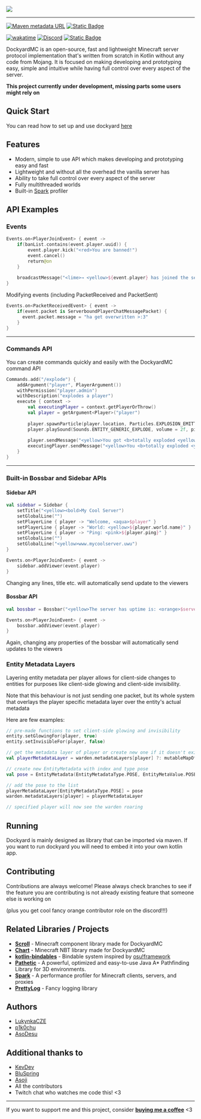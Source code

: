[<img src="https://github.com/user-attachments/assets/cfac1e41-d046-4092-9c84-befb79a48d96">](https://github.com/DockyardMC/Dockyard)

---
[![Maven metadata URL](https://img.shields.io/maven-metadata/v?metadataUrl=https%3A%2F%2Fmvn.devos.one%2Freleases%2Fio%2Fgithub%2Fdockyardmc%2Fdockyard%2Fmaven-metadata.xml&style=for-the-badge&logo=maven&logoColor=%23FFFFFF&label=Latest%20Version&color=%23afff87)](https://mvn.devos.one/#/releases/io/github/dockyardmc/dockyard)
[![Static Badge](https://img.shields.io/badge/Language-Kotlin-Kotlin?style=for-the-badge&color=%23963cf4)](https://kotlinlang.org/)

[![wakatime](https://wakatime.com/badge/github/DockyardMC/Dockyard.svg?style=for-the-badge)](https://wakatime.com/badge/github/DockyardMC/Dockyard)
[![Discord](https://img.shields.io/discord/1242845647892123650?label=Discord%20Server&color=%237289DA&style=for-the-badge&logo=discord&logoColor=%23FFFFFF)](https://discord.gg/SA9nmfMkdc)
[![Static Badge](https://img.shields.io/badge/Donate-Ko--Fi-pink?style=for-the-badge&logo=ko-fi&logoColor=%23FFFFFF&color=%23ff70c8)](https://ko-fi.com/LukynkaCZE)

DockyardMC is an open-source, fast and lightweight Minecraft server protocol implementation that's written from scratch in Kotlin without any code from Mojang. It is focused on making developing and prototyping easy, simple and intuitive while having full control over every aspect of the server.

**This project currently under development, missing parts some users might rely on**

## Quick Start

You can read how to set up and use dockyard [here](https://dockyard.lukynka.cloud/wiki/quick-start)

## Features

- Modern, simple to use API which makes developing and prototyping easy and fast
- Lightweight and without all the overhead the vanilla server has
- Ability to take full control over every aspect of the server
- Fully multithreaded worlds
- Built-in [Spark](https://github.com/lucko/spark) profiler

## API Examples

### Events

```kotlin
Events.on<PlayerJoinEvent> { event ->
    if(banList.contains(event.player.uuid)) {
        event.player.kick("<red>You are banned!")
        event.cancel()
        return@on
    }
  
    broadcastMessage("<lime>→ <yellow>${event.player} has joined the server.")
}
```

Modifying events (including PacketReceived and PacketSent)
```kotlin
Events.on<PacketReceivedEvent> { event ->
    if(event.packet is ServerboundPlayerChatMessagePacket) {
      event.packet.message = "ha get overwritten >:3"
    }
}
```
---

### Commands API
You can create commands quickly and easily with the DockyardMC command API

```kotlin
Commands.add("/explode") {
    addArgument("player", PlayerArgument())
    withPermission("player.admin")
    withDescription("explodes a player")
    execute { context ->
        val executingPlayer = context.getPlayerOrThrow()
        val player = getArgument<Player>("player")
    
        player.spawnParticle(player.location, Particles.EXPLOSION_EMITTER, Vector3f(1f), amount = 5)
        player.playSound(Sounds.ENTITY_GENERIC_EXPLODE, volume = 2f, pitch = randomFloat(0.6f, 1.3f))
    
        player.sendMessage("<yellow>You got <b>totally exploded <yellow>by <red>$executingPlayer")
        executingPlayer.sendMessage("<yellow>You <b>totally exploded <yellow>player <red>$player")
    }
}
```

---

### Built-in Bossbar and Sidebar APIs

#### Sidebar API
```kotlin
val sidebar = Sidebar {
    setTitle("<yellow><bold>My Cool Server")
    setGlobalLine("")
    setPlayerLine { player -> "Welcome, <aqua>$player" }
    setPlayerLine { player -> "World: <yellow>${player.world.name}" }
    setPlayerLine { player -> "Ping: <pink>${player.ping}" }
    setGlobalLine("")
    setGlobalLine("<yellow>www.mycoolserver.uwu")
}

Events.on<PlayerJoinEvent> { event ->
    sidebar.addViewer(event.player)
}
```
Changing any lines, title etc. will automatically send update to the viewers

#### Bossbar API
```kotlin
val bossbar = Bossbar("<yellow>The server has uptime is: <orange>$serverUptime<yellow>!", 1f, BossbarColor.YELLOW, BossbarNotches.SIX)

Events.on<PlayerJoinEvent> { event ->
    bossbar.addViewer(event.player)
}
```
Again, changing any properties of the bossbar will automatically send updates to the viewers 

### Entity Metadata Layers

Layering entity metadata per player allows for client-side changes to entities for purposes like client-side glowing and client-side invisibility. 

Note that this behaviour is not just sending one packet, but its whole system that overlays the player specific metadata layer over the entity's actual metadata   

Here are few examples:
```kotlin
// pre-made functions to set client-side glowing and invisibility
entity.setGlowingFor(player, true)
entity.setInvisibleFor(player, false)
```

```kotlin
// get the metadata layer of player or create new one if it doesn't exist
val playerMetadataLayer = warden.metadataLayers[player] ?: mutableMapOf<EntityMetadataType, EntityMetadata>()

// create new EntityMetadata with index and type pose
val pose = EntityMetadata(EntityMetadataType.POSE, EntityMetaValue.POSE, EntityPose.ROARING)

// add the pose to the list
playerMetadataLayer[EntityMetadataType.POSE] = pose
warden.metadataLayers[player] = playerMetadataLayer

// specified player will now see the warden roaring
```

## Running

Dockyard is mainly designed as library that can be imported via maven. If you want to run dockyard you will need to embed it into your own kotlin app.

## Contributing

Contributions are always welcome! Please always check branches to see if the feature you are contributing is not already existing feature that someone else is working on

(plus you get cool fancy orange contributor role on the discord!!!)

## Related Libraries / Projects

- **[Scroll](https://github.com/DockyardMC/Scroll/)** - Minecraft component library made for DockyardMC
- **[Chart](https://github.com/DockyardMC/Chart)** - Minecraft NBT library made for DockyardMC
- **[kotlin-bindables](https://github.com/LukynkaCZE/kotlin-bindables)** - Bindable system inspired by [osu!framework](https://github.com/ppy/osu-framework/)
- **[Pathetic](https://github.com/Metaphoriker/pathetic)** - A powerful, optimized and easy-to-use Java A* Pathfinding Library for 3D environments.
- **[Spark](https://github.com/lucko/spark)** - A performance profiler for Minecraft clients, servers, and proxies
- **[PrettyLog](https://github.com/LukynkaCZE/PrettyLog/)** - Fancy logging library

## Authors

- [LukynkaCZE](https://www.github.com/LukynkaCZE)
- [p1k0chu](https://github.com/p1k0chu)
- [AsoDesu](https://www.github.com/AsoDesu)

## Additional thanks to

- [KevDev](https://github.com/TrasherMC)
- [BluSpring](https://github.com/BluSpring)
- [Asoji](https://github.com/asoji)
- All the contributors
- Twitch chat who watches me code this! <3

---

If you want to support me and this project, consider [**buying me a coffee**](https://ko-fi.com/lukynkacze) <3
